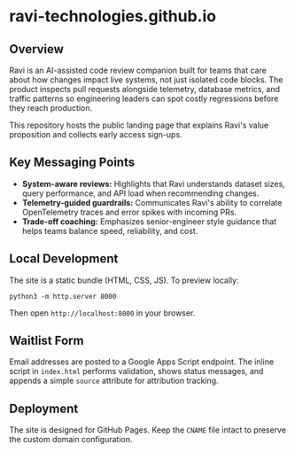 # ravi-technologies.github.io

## Overview
Ravi is an AI-assisted code review companion built for teams that care about how changes impact live systems, not just isolated code blocks. The product inspects pull requests alongside telemetry, database metrics, and traffic patterns so engineering leaders can spot costly regressions before they reach production.

This repository hosts the public landing page that explains Ravi's value proposition and collects early access sign-ups.

## Key Messaging Points
- **System-aware reviews:** Highlights that Ravi understands dataset sizes, query performance, and API load when recommending changes.
- **Telemetry-guided guardrails:** Communicates Ravi's ability to correlate OpenTelemetry traces and error spikes with incoming PRs.
- **Trade-off coaching:** Emphasizes senior-engineer style guidance that helps teams balance speed, reliability, and cost.

## Local Development
The site is a static bundle (HTML, CSS, JS). To preview locally:

```
python3 -m http.server 8000
```

Then open `http://localhost:8000` in your browser.

## Waitlist Form
Email addresses are posted to a Google Apps Script endpoint. The inline script in `index.html` performs validation, shows status messages, and appends a simple `source` attribute for attribution tracking.

## Deployment
The site is designed for GitHub Pages. Keep the `CNAME` file intact to preserve the custom domain configuration.

